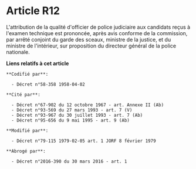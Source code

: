 # Article R12

L'attribution de la qualité d'officier de police judiciaire aux candidats reçus à l'examen technique est prononcée, après
avis conforme de la commission, par arrêté conjoint du garde des sceaux, ministre de la justice, et du ministre de
l'intérieur, sur proposition du directeur général de la police nationale.

**Liens relatifs à cet article**

	**Codifié par**:

	  - Décret n°58-358 1958-04-02

	**Cité par**:

	  - Décret n°67-902 du 12 octobre 1967 - art. Annexe II (Ab)
	  - Décret n°93-569 du 27 mars 1993 - art. 7 (V)
	  - Décret n°93-967 du 30 juillet 1993 - art. 7 (Ab)
	  - Décret n°95-656 du 9 mai 1995 - art. 9 (Ab)

	**Modifié par**:

	  - Décret n°79-115 1979-02-05 art. 1 JORF 8 février 1979

	**Abrogé par**:

	  - Décret n°2016-390 du 30 mars 2016 - art. 1
